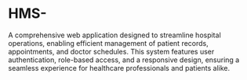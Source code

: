 # HMS-
A comprehensive web application designed to streamline hospital operations, enabling efficient management of patient records, appointments, and doctor schedules. This system features user authentication, role-based access, and a responsive design, ensuring a seamless experience for healthcare professionals and patients alike.
